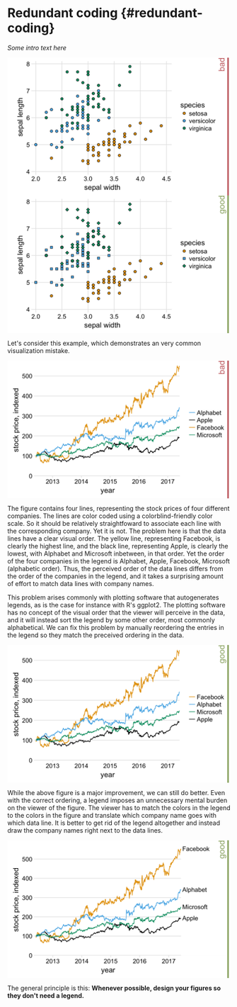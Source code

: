 
# Redundant coding {#redundant-coding}



*Some intro text here*

<img src="redundant_coding_files/figure-html/unnamed-chunk-3-1.png" width="576" style="display: block; margin: auto;" />



<img src="redundant_coding_files/figure-html/unnamed-chunk-4-1.png" width="576" style="display: block; margin: auto;" />





Let's consider this example, which demonstrates an very common visualization mistake.

<img src="redundant_coding_files/figure-html/unnamed-chunk-6-1.png" width="576" style="display: block; margin: auto;" />

The figure contains four lines, representing the stock prices of four different companies. The lines are color coded using a colorblind-friendly color scale. So it should be relatively straightfoward to associate each line with the corresponding company. Yet it is not. The problem here is that the data lines have a clear visual order. The yellow line, representing Facebook, is clearly the highest line, and the black line, representing Apple, is clearly the lowest, with Alphabet and Microsoft inbetween, in that order. Yet the order of the four companies in the legend is Alphabet, Apple, Facebook, Microsoft (alphabetic order). Thus, the perceived order of the data lines differs from the order of the companies in the legend, and it takes a surprising amount of effort to match data lines with company names.

This problem arises commonly with plotting software that autogenerates legends, as is the case for instance with R's ggplot2. The plotting software has no concept of the visual order that the viewer will perceive in the data, and it will instead sort the legend by some other order, most commonly alphabetical. We can fix this problem by manually reordering the entries in the legend so they match the preceived ordering in the data.

<img src="redundant_coding_files/figure-html/unnamed-chunk-7-1.png" width="576" style="display: block; margin: auto;" />

While the above figure is a major improvement, we can still do better. Even with the correct ordering, a legend imposes an unnecessary mental burden on the viewer of the figure. The viewer has to match the colors in the legend to the colors in the figure and translate which company name goes with which data line. It is better to get rid of the legend altogether and instead draw the company names right next to the data lines.

<img src="redundant_coding_files/figure-html/unnamed-chunk-8-1.png" width="576" style="display: block; margin: auto;" />

The general principle is this: **Whenever possible, design your figures so they don't need a legend.**
